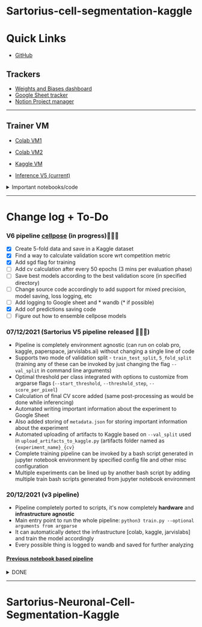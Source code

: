 # Sartorius-cell-segmentation-kaggle

# Quick Links
- [GitHub](https://github.com/Gladiator07/Sartorius-cell-segmentation-kaggle)
## Trackers
- [Weights and Biases dashboard](https://wandb.ai/gladiator/Sartorius-cell-segmentation-kaggle)
- [Google Sheet tracker](https://docs.google.com/spreadsheets/d/1FOldQ3U40-S6AxmG8E7OOhpDFu27HWGYuLXMx_PU-lU/)
- [Notion Project manager](https://www.notion.so/atharvaingle/Sartorius-Cell-Instance-Segmentation-0199366f6605439c99bdbfa83aaa7796)
---

## Trainer VM
- [Colab VM1](https://colab.research.google.com/drive/1SkjePosIuyQENLPNRbWd9A9E3kOFTa9M)
- [Colab VM2](https://colab.research.google.com/drive/1Y4lfBptVbcZUHfZTbvdnv_z_G3c4R7wV)


- [Kaggle VM](https://www.kaggle.com/atharvaingle/sartorius-detectron2-train-pipeline)
- [Inference V5 (current)](https://www.kaggle.com/atharvaingle/sartorius-inference-v5)

<details>
<summary>Important notebooks/code</summary>

- [First look EDA](https://www.kaggle.com/atharvaingle/sartorius-first-look)
- [(Previous experiment) COCO style json annotations preparation](https://www.kaggle.com/atharvaingle/coco-formated-annotations-prepare)
- [Optimal per class threshold calculator](https://www.kaggle.com/atharvaingle/optimal-threshold-calculator)
- [New 5-fold data (current)](https://www.kaggle.com/atharvaingle/sartorius-kfold-coco-annotations-prepare) --> [Dataset](https://www.kaggle.com/atharvaingle/sartorius-5fold-annots-pct)
- [Single train test split annotations](https://www.kaggle.com/atharvaingle/sartorius-single-split-coco-annotations-prepare) --> [Dataset]()
</details>

---
# Change log + To-Do

### V6 pipeline [cellpose](https://github.com/MouseLand/cellpose) (in progress)🚧🚧🚧
- [x] Create 5-fold data and save in a Kaggle dataset
- [x] Find a way to calculate validation score wrt competition metric
- [x] Add sgd flag for training
- [ ] Add cv calculation after every 50 epochs (3 mins per evaluation phase)
- [ ] Save best models according to the best validation score (in specified directory)
- [ ] Change source code accordingly to add support for mixed precision, model saving, loss logging, etc
- [ ] Add logging to Google sheet and * wandb (* if possible)
- [x] Add oof predictions saving code
- [ ] Figure out how to ensemble cellpose models

### 07/12/2021 (Sartorius V5 pipeline released 🚀🚀🚀)
- Pipeline is completely environment agnostic (can run on colab pro, kaggle, paperspace, jarvislabs.ai) without changing a single line of code
- Supports two mode of validation split - `train_test_split`, `5_fold_split` (training any of these can be invoked by just changing the flag `--val_split` in command line arguments)
- Optimal threshold per class integrated with options to customize from argparse flags (`--start_threshold`, `--threshold_step`, `--score_per_pixel`)
- Calculation of final CV score added (same post-processing as would be done while inferencing)
- Automated writing important information about the experiment to Google Sheet
- Also added storing of `metadata.json` for storing important information about the experiment
- Automated uploading of artifacts to Kaggle based on `--val_split` used in `upload_artifacts_to_kaggle.py` (artifacts folder named as `{experiment_name}_{cv}`
- Complete training pipeline can be invoked by a bash script generated in jupyter notebook environment by specified config file and other misc configuration
- Multiple experiments can be lined up by another bash script by adding multiple train bash scripts generated from jupyter notebook environment

### 20/12/2021 (v3 pipeline)
- Pipeline completely ported to scripts, it's now completely **hardware** and **infrastructure agnostic**
- Main entry point to run the whole pipeline: `python3 train.py --optional arguments from argparse`
- It can automatically detect the infrastructure [colab, kaggle, jarvislabs] and train the model accordingly
- Every possible thing is logged to wandb and saved for further analyzing

#### [Previous notebook based pipeline](https://colab.research.google.com/drive/1nrJTLnVbPal6VcGrcbsp6auHNMj-D40C#scrollTo=181a2292)

<details>
<summary>DONE</summary>
- [x] Clean up redundant artifacts dataset on kaggle and wandb runs generated while testing the code
- [x] Test V5 pipeline on all platforms
- [x] Create `metadata.json` while training the model which will have important information [model_name, fold, optimal_thresholds, scores across different thresholds (pandas dataframe),  cv_raw, cv_with_pp (as close as possible while inferencing), experiment_name, comment]
- [x] Use a bash script to launch experiments
- [x] Add a flag to choose annotations to use (SB split or 5-fold annotations)
- [x] Make the `threshold_per_class.py` independent (will be ran in bash script)
- [x] Add per pixel scoring in evaluation phase as well (optimal threshold + calculate cv with pp)
- [x] Add code to remove .ipynb checkpoints from kaggle upload artifacts dir
- [x] Clean-up pipeline and redundant code (add some extra stuff if required)
- [x] Create detectron 0.6 dataset to use on kaggle for inference (same version you are using for training)
- [x] Add slack alerts to notify on mobile after training is finished and also to notify some metrics
- [x] Optimize the complete pipeline and make it more streamlined (see if bash script can be used for running all 5 folds)
- [x] Following things will be passed to bash script
  - [x] train_file_path
  - [x] annotations to use (5 fold or tts)
  - [x] debug (bool flag)
  - [x] environ
  - [x] model name (from detectron2, str)
  - [x] experiment name (for wandb, file saving, str)
  - [x] threshold per class (bool flag)
  - [x] threshold step (float, need to find a way to pass float args to bash script)
  - [x] upload_artifacts_to_kaggle (bool flag, will invoke another shell script)
  - [x] comment (str)
- [x] Line up all files to run in a bash script (will be written in jupyter environ using %%writefile magic)
  - [x] Files to line up:
    - [x] Train file
    - [x] Threshold per class calculator file
    - [x] CV calculation file (with post-process)
    - [x] Upload model to kaggle shell script
- [x] Find a way to clear logger state or handlers to avoid double print statements in multiple fold runs

#### Completed
- [x] Create new 5-fold data (all in single environment)
- [x] Fix the data preparation classes order
- [x] Write an inference script (need to decide on this)
- [x] Integrate optimal threshold and min pixels calculator in the pipeline (may take extra 15 mins to run)
- [x] Add code to save other configuration like model name, experiment name, optimal thresholds, optimal min pixels in a .pkl or .json file and upload this file as well to artifacts kaggle
- [x] Make the inference code completely automated as your training pipeline, just need to change the experiment name everything else will be automated

- [x] Look once more time into COCO dataset formation code and see if you are doing any mistake there (I highly suspect this because of low scores)
- [x] Create 5 fold data and use it for further experimentations
- [x] Update code wrt new data and add fold as argparse argument
- [x] Update inference script according to new pipeline
- [x] Test new pipeline of jarvislabs
- [x] Create new 5-fold data according to previous time inefficient pipeline (cause I suspect data conversion is the problem for such low scores even with solid lr schedule strategy)
- [x] Integrate CV calculation with optimal thresholds and min pixels in the training pipeline (to be executed after calculating optimal thresholds)
- [x] Automate experiment info writing to google sheet using a script
- [x] Log following things to google sheet
    - Date (within code)
    - Comment (from argparse)
    - Model name
    - fold
    - Experiment (from argparse)
    - CV (raw) (within code)
    - CV (with pp) (within code)
    - Public LB (manually)
    - Configuration (config file link) (within code)
    - Sub link (manually)
    - Environment (from argparse)
- [x] Document all the functions and scripts
- [x] Lower the step size for optimal threshold calculation (might take more time though for training)
- [x] Add debug flag, if true set iters low, disable optimal threshold calculation and disable artifacts upload to kaggle
- [x] Integrate per pixel scoring for evaluation phase
- [x] Try to make CV as much as possible close to LB (by integrating all the preprocessing you are doing while inferencing in CV calculation)
- [ ] ~~Integrate oof predictions saving to a csv file for cv calculation while ensembling~~ (not feasible currently)
</details>

---
# Sartorius-Neuronal-Cell-Segmentation-Kaggle
